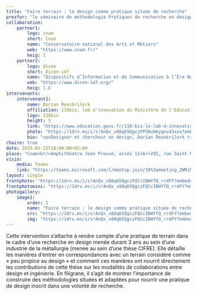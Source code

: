 ```yaml
---
title: "Faire terrain : le design comme pratique située de recherche"
prezfor: "le séminaire de méthodologie Pratiques de recherche en design et création"
collaboration:
    partner1:
        logo: cnam
        short: Cnam
        name: "Conservatoire national des Arts et Métiers"
        web: "https://www.cnam.fr/"
        heig: 1
    partner2:
        logo: dicen
        short: Dicen-idf
        name: "Dispositifs d’Information et de Communication à l’Ère Numérique – Paris, Ile de France (EA 7339)"
        web: "https://www.dicen-idf.org/"
        heig: 1.8
intervenants:
    intervenant1:
        name: Dorian Reunkrilerk
        affiliation: 110bis, lab d'innovation du Ministère de l'Education nationale 
        logo: 110bis
        height: 5
        link: "https://www.education.gouv.fr/110-bis-le-lab-d-innovation-publique-de-l-education-nationale-100157"
        photo: "https://1drv.ms/i/s!AnQx_v88q65QgczFP5NuHmygev43xxo?embed=1&width=3024&height=4032"
        bio: "<p>Designer et chercheur en design, Dorian Reunkrilerk travaille sur les modes de médiation au design permettant de penser une approche située et intégrative du design au sein des organisations. Actuellement en poste au 110 bis, lab d’innovation publique du Ministère de l’éducation nationale, sa pratique nourrit un travail de recherche sur les enjeux d’intégrations du design au sein des environnements administratifs de la fonction publique d’état.</p>"
chaire: true
date: 2025-05-15T18:00:00+02:00
place: "Cnam<br/>Amphithéatre Jean Prouvé, accès 11<br>292, rue Saint Martin<br>75003 Paris"
visio: 
    media: Teams
    link: "https://teams.microsoft.com/l/meetup-join/19%3ameeting_ZWRiMDI1NWUtMTY2MC00NTc5LTkyN2QtODYzMmUzY2I1NzJi%40thread.v2/0?context=%7b%22Tid%22%3a%22b323bcb4-6d58-4f25-87bf-6366c3d689af%22%2c%22Oid%22%3a%2224e690a3-2af9-47cd-8677-8e3b0dbc1342%22%7d"
layout: single
frontphoto: "https://1drv.ms/i/s!AnQx_v88q65QgczFQCcIBWYfQ_rrdFY?embed=1&height=1000"
frontphotomini: "https://1drv.ms/i/s!AnQx_v88q65QgczFQCcIBWYfQ_rrdFY?embed=1&height=500"
photogallery:
    image1:
        order: 1
        name: "Faire terrain : le design comme pratique située de recherche, par Dorian Reunkrilerk"
        src: "https://1drv.ms/i/s!AnQx_v88q65QgczFQCcIBWYfQ_rrdFY?embed=1&height=500"
        img: "https://1drv.ms/i/s!AnQx_v88q65QgczFQCcIBWYfQ_rrdFY?embed=1&height=3448"
---
```

Cette intervention s’attache à rendre compte d’une pratique de terrain dans le cadre d’une recherche en design menée durant 3 ans au sein d’une industrie de la métallurgie (menée au sein d’une thèse CIFRE). Elle détaille les manières d’entrer en correspondances avec un terrain considéré comme « peu propice au design » et comment ces manières ont nourrit directement les contributions de cette thèse sur les modalités de collaborations entre design et ingénierie. En filigrane, il s’agit de montrer l’importance de construire des méthodologies situées et adaptées pour nourrir une pratique de design inscrit dans une volonté de recherche.